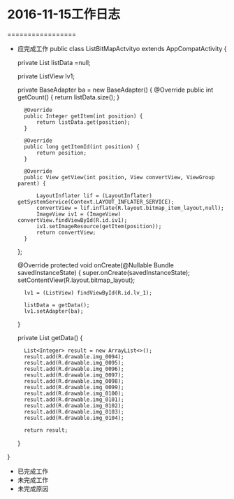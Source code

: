 # 2016-11-15工作日志
=================
* 应完成工作
public class  ListBitMapActvityo extends AppCompatActivity {

    private List<Integer> listData =null;


    private ListView lv1;

    private BaseAdapter ba = new BaseAdapter() {
        @Override
        public int getCount() {
            return listData.size();
        }

        @Override
        public Integer getItem(int position) {
            return listData.get(position);
        }

        @Override
        public long getItemId(int position) {
            return position;
        }

        @Override
        public View getView(int position, View convertView, ViewGroup parent) {

            LayoutInflater lif = (LayoutInflater) getSystemService(Context.LAYOUT_INFLATER_SERVICE);
            convertView = lif.inflate(R.layout.bitmap_item_layout,null);
            ImageView iv1 = (ImageView) convertView.findViewById(R.id.iv1);
            iv1.setImageResource(getItem(position));
            return convertView;
        }
    };

    @Override
    protected void onCreate(@Nullable Bundle savedInstanceState) {
        super.onCreate(savedInstanceState);
        setContentView(R.layout.bitmap_layout);

        lv1 = (ListView) findViewById(R.id.lv_1);

        listData = getData();
        lv1.setAdapter(ba);
    }

    private List<Integer> getData() {

        List<Integer> result = new ArrayList<>();
        result.add(R.drawable.img_0094);
        result.add(R.drawable.img_0095);
        result.add(R.drawable.img_0096);
        result.add(R.drawable.img_0097);
        result.add(R.drawable.img_0098);
        result.add(R.drawable.img_0099);
        result.add(R.drawable.img_0100);
        result.add(R.drawable.img_0101);
        result.add(R.drawable.img_0102);
        result.add(R.drawable.img_0103);
        result.add(R.drawable.img_0104);

        return result;
    }

}
* 已完成工作
* 未完成工作
* 未完成原因
